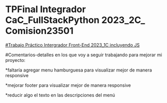 # TPFinal Integrador CaC_FullStackPython 2023_2C_ Comision23501

[#Trabajo Práctico Intergrador Front-End 2023_1C incluyendo JS](https://clever-pasca-b4696a.netlify.app/)


#Comentarios-detalles en los que voy a seguir trabajando para mejorar mi proyecto:

*faltaría agregar menu hamburguesa para visualizar mejor de manera responsive

*mejorar footer para visualizar mejor de manera responsive

*reducir algo el texto en las descripciones del menú


